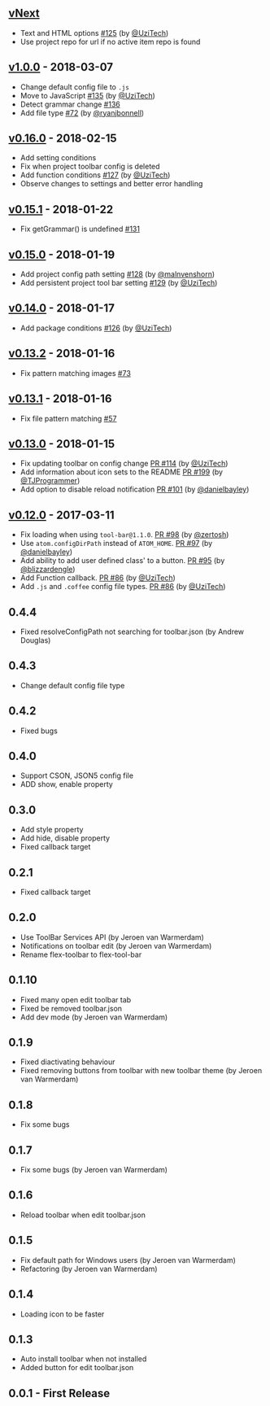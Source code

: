 ## [vNext](https://github.com/cakecatz/flex-toolbar/compare/v1.0.0...master)
-  Text and HTML options [#125](https://github.com/cakecatz/flex-toolbar/pull/125) (by [@UziTech](https://github.com/UziTech))
-  Use project repo for url if no active item repo is found

## [v1.0.0](https://github.com/cakecatz/flex-toolbar/compare/v0.16.0...v1.0.0) - 2018-03-07
-   Change default config file to `.js`
-   Move to JavaScript [#135](https://github.com/cakecatz/flex-toolbar/pull/135) (by [@UziTech](https://github.com/UziTech))
-   Detect grammar change [#136](https://github.com/cakecatz/flex-toolbar/issues/136)
-   Add file type [#72](https://github.com/cakecatz/flex-toolbar/pull/72) (by [@ryanjbonnell](https://github.com/ryanjbonnell))

## [v0.16.0](https://github.com/cakecatz/flex-toolbar/compare/v0.15.1...v0.16.0) - 2018-02-15
-   Add setting conditions
-   Fix when project toolbar config is deleted
-   Add function conditions [#127](https://github.com/cakecatz/flex-toolbar/pull/127) (by [@UziTech](https://github.com/UziTech))
-   Observe changes to settings and better error handling

## [v0.15.1](https://github.com/cakecatz/flex-toolbar/compare/v0.15.0...v0.15.1) - 2018-01-22
-   Fix getGrammar() is undefined [#131](https://github.com/cakecatz/flex-toolbar/issues/131)

## [v0.15.0](https://github.com/cakecatz/flex-toolbar/compare/v0.14.0...v0.15.0) - 2018-01-19
-   Add project config path setting [#128](https://github.com/cakecatz/flex-toolbar/pull/128) (by [@malnvenshorn](https://github.com/malnvenshorn))
-   Add persistent project tool bar setting [#129](https://github.com/cakecatz/flex-toolbar/pull/129) (by [@UziTech](https://github.com/UziTech))

## [v0.14.0](https://github.com/cakecatz/flex-toolbar/compare/v0.13.2...v0.14.0) - 2018-01-17
-   Add package conditions [#126](https://github.com/cakecatz/flex-toolbar/pull/126) (by [@UziTech](https://github.com/UziTech))

## [v0.13.2](https://github.com/cakecatz/flex-toolbar/compare/v0.13.1...v0.13.2) - 2018-01-16
-   Fix pattern matching images [#73](https://github.com/cakecatz/flex-toolbar/issues/73)

## [v0.13.1](https://github.com/cakecatz/flex-toolbar/compare/v0.13.0...v0.13.1) - 2018-01-16
-   Fix file pattern matching [#57](https://github.com/cakecatz/flex-toolbar/issues/57)

## [v0.13.0](https://github.com/cakecatz/flex-toolbar/compare/v0.12.0...v0.13.0) - 2018-01-15
-   Fix updating toolbar on config change [PR #114](https://github.com/cakecatz/flex-toolbar/pull/114) (by [@UziTech](https://github.com/UziTech))
-   Add information about icon sets to the README [PR #199](https://github.com/cakecatz/flex-toolbar/pull/119) (by [@TJProgrammer](https://github.com/TJProgrammer))
-   Add option to disable reload notification [PR #101](https://github.com/cakecatz/flex-toolbar/pull/101) (by [@danielbayley](https://github.com/danielbayley))

## [v0.12.0](https://github.com/cakecatz/flex-toolbar/compare/v0.11.0...v0.12.0) - 2017-03-11
-   Fix loading when using `tool-bar@1.1.0`. [PR #98](https://github.com/cakecatz/flex-toolbar/pull/98) (by [@zertosh](https://github.com/zertosh))
-   Use `atom.configDirPath` instead of `ATOM_HOME`. [PR #97](https://github.com/cakecatz/flex-toolbar/pull/97) (by [@danielbayley](https://github.com/danielbayley))
-   Add ability to add user defined class' to a button. [PR #95](https://github.com/cakecatz/flex-toolbar/pull/95) (by [@blizzardengle](https://github.com/blizzardengle))
-   Add Function callback. [PR #86](https://github.com/cakecatz/flex-toolbar/pull/85) (by [@UziTech](https://github.com/UziTech))
-   Add `.js` and `.coffee` config file types. [PR #86](https://github.com/cakecatz/flex-toolbar/pull/85) (by [@UziTech](https://github.com/UziTech))

## 0.4.4
-   Fixed resolveConfigPath not searching for toolbar.json (by Andrew Douglas)

## 0.4.3
-   Change default config file type

## 0.4.2
-   Fixed bugs

## 0.4.0
-   Support CSON, JSON5 config file
-   ADD show, enable property

## 0.3.0
-   Add style property
-   Add hide, disable property
-   Fixed callback target

## 0.2.1
-   Fixed callback target

## 0.2.0
-   Use ToolBar Services API (by Jeroen van Warmerdam)
-   Notifications on toolbar edit (by Jeroen van Warmerdam)
-   Rename flex-toolbar to flex-tool-bar

## 0.1.10
-   Fixed many open edit toolbar tab
-   Fixed be removed toolbar.json
-   Add dev mode (by Jeroen van Warmerdam)

## 0.1.9
-   Fixed diactivating behaviour
-   Fixed removing buttons from toolbar with new toolbar theme (by Jeroen van Warmerdam)

## 0.1.8
-   Fix some bugs

## 0.1.7
-   Fix some bugs (by Jeroen van Warmerdam)

## 0.1.6
-   Reload toolbar when edit toolbar.json

## 0.1.5
-   Fix default path for Windows users (by Jeroen van Warmerdam)
-   Refactoring (by Jeroen van Warmerdam)

## 0.1.4
-   Loading icon to be faster

## 0.1.3
-   Auto install toolbar when not installed
-   Added button for edit toolbar.json

## 0.0.1 - First Release

